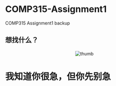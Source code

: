 # COMP315-Assignment1
COMP315 Assignment1 backup

## 想找什么？
<p align="center">

<img src="https://github.com/NomotoK/NomotoK/assets/99944622/8cbedbd4-3cee-4b89-b1f4-0cab60f78873" alt="thumb" style="vertical-align:top; margin:4px">
</p>


# 我知道你很急，但你先别急

